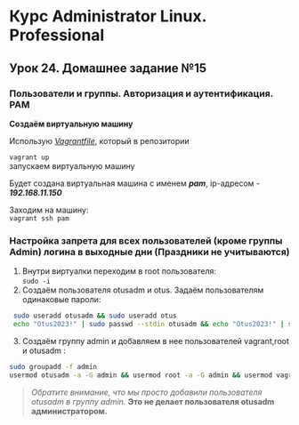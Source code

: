 # Курс Administrator Linux. Professional

## Урок 24. Домашнее задание №15

### Пользователи и группы. Авторизация и аутентификация. PAM  
  
**Создаём виртуальную машину**  
  
Использую _[Vagrantfile](Vagrantfile)_, который в репозитории  
  
```vagrant up```  
запускаем виртуальную машину  
  
Будет создана виртуальная машина с именем **_pam_**, ip-адресом - **_192.168.11.150_**

Заходим на машину:  
```vagrant ssh pam```
  
### Настройка запрета для всех пользователей (кроме группы Admin) логина в выходные дни (Праздники не учитываются)

1. Внутри виртуалки переходим в root пользователя:  
```sudo -i```  
2. Создаём пользователя otusadm и otus. Задаём пользователям одинаковые пароли:  

```bash
 sudo useradd otusadm && sudo useradd otus    
 echo "Otus2023!" | sudo passwd --stdin otusadm && echo "Otus2023!" | sudo passwd --stdin otus
```

3. Создаём группу admin и добавляем в нее пользователей vagrant,root и otusadm :  

```bash
sudo groupadd -f admin  
usermod otusadm -a -G admin && usermod root -a -G admin && usermod vagrant -a -G admin
```

>*Обратите внимание, что мы просто добавили пользователя otusadm в группу admin.*
>**Это не делает пользователя otusadm администратором.**